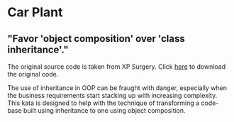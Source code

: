# Car Plant

## "Favor 'object composition' over 'class inheritance'."

The original source code is taken from XP Surgery. Click [here](http://bit.ly/xpsurgery-car-plant-zip) to download the original code.

The use of inheritance in OOP can be fraught with danger, especially when the business requirements start stacking up with increasing complexity. This kata is designed to help with the technique of transforming a code-base built using inheritance to one using object composition.
